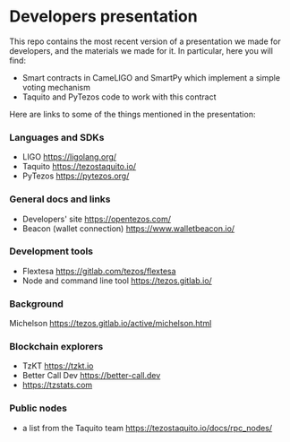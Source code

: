 # Developers presentation

This repo contains the most recent version of a presentation we made for developers, and the materials we made for it. In particular, here you will find:

- Smart contracts in CameLIGO and SmartPy which implement a simple voting mechanism
- Taquito and PyTezos code to work with this contract

Here are links to some of the things mentioned in the presentation:

### Languages and SDKs
- LIGO https://ligolang.org/
- Taquito https://tezostaquito.io/
- PyTezos https://pytezos.org/

### General docs and links
- Developers' site https://opentezos.com/
- Beacon (wallet connection) https://www.walletbeacon.io/

### Development tools
- Flextesa https://gitlab.com/tezos/flextesa
- Node and command line tool https://tezos.gitlab.io/

### Background
Michelson https://tezos.gitlab.io/active/michelson.html

### Blockchain explorers

- TzKT https://tzkt.io
- Better Call Dev https://better-call.dev
- https://tzstats.com

### Public nodes
- a list from the Taquito team https://tezostaquito.io/docs/rpc_nodes/
